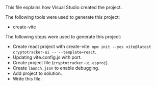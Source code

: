 This file explains how Visual Studio created the project.

The following tools were used to generate this project:
- create-vite

The following steps were used to generate this project:
- Create react project with create-vite: `npm init --yes vite@latest cryptotracker-ui -- --template=react`.
- Updating vite.config.js with port.
- Create project file (`cryptotracker-ui.esproj`).
- Create `launch.json` to enable debugging.
- Add project to solution.
- Write this file.
